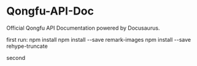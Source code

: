 # Qongfu-API-Doc
 Official Qongfu API Documentation powered by Docusaurus.

first run:
 npm install
 npm install --save remark-images
 npm install --save rehype-truncate
 
 second 

